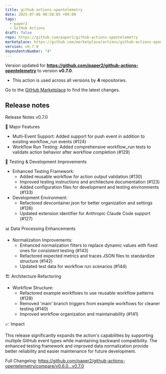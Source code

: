 ```yaml
---
title: github-actions-opentelemetry
date: 2025-07-06 08:58:05 +00:00
tags:
  - paper2
  - GitHub Actions
draft: false
repo: https://github.com/paper2/github-actions-opentelemetry
marketplace: https://github.com/marketplace/actions/github-actions-opentelemetry
version: v0.7.0
dependentsNumber: "4"
---
```



Version updated for **https://github.com/paper2/github-actions-opentelemetry** to version **v0.7.0**.
- This action is used across all versions by **4** repositories.

Go to the [GitHub Marketplace](https://github.com/marketplace/actions/github-actions-opentelemetry) to find the latest changes.

## Release notes

Release Notes v0.7.0

  🎉 Major Features

  - Multi-Event Support: Added support for push event in addition to existing workflow_run events (#124)
  - Workflow Run Testing: Added comprehensive workflow_run tests to validate action behavior after
  workflow completion (#129)

  🔧 Testing & Development Improvements

  - Enhanced Testing Framework:
    - Added reusable workflow for action output validation (#130)
    - Improved testing instructions and architecture documentation (#123)
    - Added configuration files for development and testing environments (#133)
  - Development Environment:
    - Refactored devcontainer.json for better organization and settings (#126)
    - Updated extension identifier for Anthropic Claude Code support (#127)

  📊 Data Processing Enhancements

  - Normalization Improvements:
    - Enhanced normalization filters to replace dynamic values with fixed ones for consistent
  testing (#143)
    - Refactored expected metrics and traces JSON files to standardize structure (#142)
    - Updated test data for workflow run scenarios (#144)

  🏗️ Architecture Refactoring

  - Workflow Structure:
    - Refactored example workflows to use reusable workflow patterns (#128)
    - Removed 'main' branch triggers from example workflows for cleaner testing (#140)
    - Improved workflow organization and maintainability (#141)

  📈 Impact

  This release significantly expands the action's capabilities by supporting multiple GitHub event
  types while maintaining backward compatibility. The enhanced testing framework and improved data
  normalization provide better reliability and easier maintenance for future development.

  Full Changelog: https://github.com/paper2/github-actions-opentelemetry/compare/v0.6.0...v0.7.0
